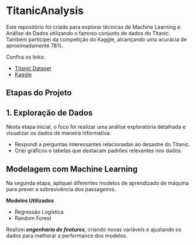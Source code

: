 # TitanicAnalysis
Este repositório foi criado para explorar técnicas de Machine Learning e Análise de Dados utilizando o famoso conjunto de dados do Titanic. Também participei da competição do Kaggle, alcançando uma acurácia de aproximadamente 78%.

Confira os links:

  - [Titanic Dataset](https://www.kaggle.com/c/titanic)
  - [Kaggle](https://www.kaggle.com/jrodrigorodz)

## Etapas do Projeto
## 1. Exploração de Dados

Nesta etapa inicial, o foco foi realizar uma análise exploratória detalhada e visualizar os dados de maneira informativa.

  - Respondi a perguntas interessantes relacionadas ao desastre do Titanic.
  - Criei gráficos e tabelas que destacam padrões relevantes nos dados.

##  Modelagem com Machine Learning

Na segunda etapa, apliquei diferentes modelos de aprendizado de máquina para prever a sobrevivência dos passageiros.

**Modelos Utilizados**
  - Regressão Logística
  - Random Forest

Realizei ***engenharia de features***, criando novas variáveis e ajustando os dados para melhorar a performance dos modelos.


